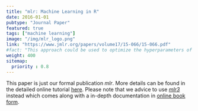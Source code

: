 ```yaml
---
title: "mlr: Machine Learning in R"
date: 2016-01-01
pubtype: "Journal Paper"
featured: true
tags: ["machine learning"]
image: "/img/mlr_logo.png"
link: "https://www.jmlr.org/papers/volume17/15-066/15-066.pdf"
#fact: "This approach could be used to optimize the hyperparameters of an online machine learning algorithm."
weight: 400
sitemap:
  priority : 0.8
---
```


This paper is just our formal publication *mlr*. 
More details can be found in the detailed online tutorial [here](https://mlr.mlr-org.com/). 
Please note that we advice to use [*mlr3*](https://mlr3.mlr-org.com/) instead which comes along with a in-depth documentation in [online book form](https://mlr3book.mlr-org.com/).
